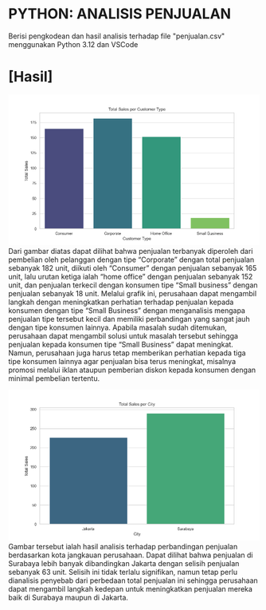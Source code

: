 # PYTHON: ANALISIS PENJUALAN
Berisi pengkodean dan hasil analisis terhadap file "penjualan.csv" menggunakan Python 3.12 dan VSCode

# [Hasil]

![Sales per Customer Type](Images\salespercutomer.png)
Dari gambar diatas dapat dilihat bahwa penjualan terbanyak diperoleh dari pembelian oleh pelanggan dengan tipe “Corporate” dengan total penjualan sebanyak 182 unit, diikuti oleh “Consumer” dengan penjualan sebanyak 165 unit, lalu urutan ketiga ialah “home office” dengan penjualan sebanyak 152 unit, dan penjualan terkecil dengan konsumen tipe “Small business” dengan penjualan sebanyak 18 unit. Melalui grafik ini, perusahaan dapat mengambil langkah dengan meningkatkan perhatian terhadap penjualan kepada konsumen dengan tipe “Small Business” dengan menganalisis mengapa penjualan tipe tersebut kecil dan memiliki perbandingan yang sangat jauh dengan tipe konsumen lainnya. Apabila masalah sudah ditemukan, perusahaan dapat mengambil solusi untuk masalah tersebut sehingga penjualan kepada konsumen tipe “Small Business” dapat meningkat. Namun, perusahaan juga harus tetap memberikan perhatian kepada tiga tipe konsumen lainnya agar penjualan bisa terus meningkat, misalnya promosi melalui iklan ataupun pemberian diskon kepada konsumen dengan minimal pembelian tertentu.

![Sales per City](Images\salespercity.png)
Gambar tersebut ialah hasil analisis terhadap perbandingan penjualan berdasarkan kota jangkauan perusahaan. Dapat dilihat bahwa penjualan di Surabaya lebih banyak dibandingkan Jakarta dengan selisih penjualan sebanyak 63 unit. Selisih ini tidak terlalu signifikan, namun tetap perlu dianalisis penyebab dari perbedaan total penjualan ini sehingga perusahaan dapat mengambil langkah kedepan untuk meningkatkan penjualan mereka baik di Surabaya maupun di Jakarta.

